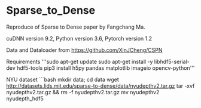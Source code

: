 # Sparse_to_Dense
Reproduce of Sparse to Dense paper by Fangchang Ma.

cuDNN version 9.2, Python version 3.6, Pytorch version 1.2

Data and Dataloader from https://github.com/XinJCheng/CSPN

Requirements
'''sudo apt-get update
sudo apt-get install -y libhdf5-serial-dev hdf5-tools
pip3 install h5py pandas matplotlib imageio opencv-python'''

NYU dataset
	```bash
	mkdir data; cd data
	wget http://datasets.lids.mit.edu/sparse-to-dense/data/nyudepthv2.tar.gz
	tar -xvf nyudepthv2.tar.gz && rm -f nyudepthv2.tar.gz
    mv nyudepthv2 nyudepth_hdf5
